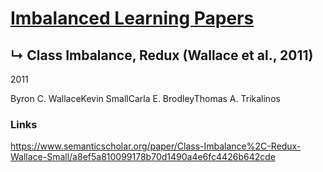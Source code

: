 # [Imbalanced Learning Papers](../README.md)
## ↳ Class Imbalance, Redux (Wallace et al., 2011)

2011

Byron C. WallaceKevin SmallCarla E. BrodleyThomas A. Trikalinos

### Links

https://www.semanticscholar.org/paper/Class-Imbalance%2C-Redux-Wallace-Small/a8ef5a810099178b70d1490a4e6fc4426b642cde
